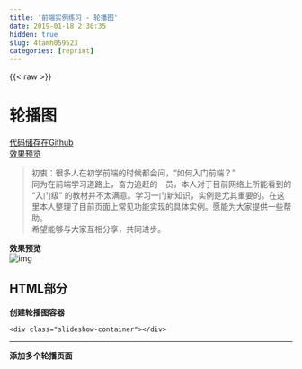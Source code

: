 ```yaml
---
title: '前端实例练习 - 轮播图' 
date: 2019-01-18 2:30:35
hidden: true
slug: 4tamh059523
categories: [reprint]
---
```


{{< raw >}}

                    
<h1 id="articleHeader0">轮播图</h1>
<p><a href="https://github.com/Garrik-Liu/webPractices/tree/master/cases/1.slideshow" rel="nofollow noreferrer" target="_blank">代码储存在Github</a><br><a href="https://htmlpreview.github.io/?https://github.com/Garrik-Liu/webPractices/blob/master/cases/1.slideshow/slideshowDemo.html" rel="nofollow noreferrer" target="_blank">效果预览</a></p>
<blockquote><p>初衷：很多人在初学前端的时候都会问，“如何入门前端？”<br>同为在前端学习道路上，奋力追赶的一员，本人对于目前网络上所能看到的 “入门级” 的教材并不太满意。学习一门新知识，实例是尤其重要的。在这里本人整理了目前页面上常见功能实现的具体实例。愿能为大家提供一些帮助。<br>希望能够与大家互相分享，共同进步。</p></blockquote>
<p><strong>效果预览</strong><br><span class="img-wrap"><img data-src="/img/remote/1460000008654722" src="https://static.alili.tech/img/remote/1460000008654722" alt="img" title="img" style="cursor: pointer;"></span></p>
<h2 id="articleHeader1">HTML部分</h2>
<p><strong>创建轮播图容器</strong></p>
<div class="widget-codetool" style="display:none;">
      <div class="widget-codetool--inner">
      <span class="selectCode code-tool" data-toggle="tooltip" data-placement="top" title="" data-original-title="全选"></span>
      <span type="button" class="copyCode code-tool" data-toggle="tooltip" data-placement="top" data-clipboard-text="<div class=&quot;slideshow-container&quot;></div>" title="" data-original-title="复制"></span>
      <span type="button" class="saveToNote code-tool" data-toggle="tooltip" data-placement="top" title="" data-original-title="放进笔记"></span>
      </div>
      </div><pre class="vbscript-html hljs"><code class="vbscript-html" style="word-break: break-word; white-space: initial;"><span class="xml"><span class="hljs-tag">&lt;<span class="hljs-name">div</span> <span class="hljs-attr">class</span>=<span class="hljs-string">"slideshow-container"</span>&gt;</span><span class="hljs-tag">&lt;/<span class="hljs-name">div</span>&gt;</span></span></code></pre>
<hr>
<p><strong>添加多个轮播页面</strong></p>
<div class="widget-codetool" style="display:none;">
      <div class="widget-codetool--inner">
      <span class="selectCode code-tool" data-toggle="tooltip" data-placement="top" title="" data-original-title="全选"></span>
      <span type="button" class="copyCode code-tool" data-toggle="tooltip" data-placement="top" data-clipboard-text="    <div class=&quot;slideshow-container&quot;> <!-- 轮播容器开始 -->
        
        <!-- 轮播页面 -->
        <div class=&quot;slide&quot;> 
            <div class=&quot;slideIndex&quot;></div> <!-- 展示页码 -->
            <img src=&quot;img1.jpg&quot;>           <!-- 轮播图片 -->
        </div>
        
        <!-- 轮播页面 -->
        <div class=&quot;slide&quot;>
            <div class=&quot;slideIndex&quot;></div> <!-- 展示页码 -->
            <img src=&quot;img2.jpg&quot;>           <!-- 轮播图片 -->
        </div>
        
        <!-- 轮播页面 -->
        <div class=&quot;slide&quot;>
            <div class=&quot;slideIndex&quot;></div> <!-- 展示页码 -->
            <img src=&quot;img3.jpg&quot;>           <!-- 轮播图片 -->
        </div>
    </div> <!-- 轮播容器结束 -->" title="" data-original-title="复制"></span>
      <span type="button" class="saveToNote code-tool" data-toggle="tooltip" data-placement="top" title="" data-original-title="放进笔记"></span>
      </div>
      </div><pre class="vbscript-html hljs"><code class="vbscript-html"><span class="xml">    <span class="hljs-tag">&lt;<span class="hljs-name">div</span> <span class="hljs-attr">class</span>=<span class="hljs-string">"slideshow-container"</span>&gt;</span> <span class="hljs-comment">&lt;!-- 轮播容器开始 --&gt;</span>
        
        <span class="hljs-comment">&lt;!-- 轮播页面 --&gt;</span>
        <span class="hljs-tag">&lt;<span class="hljs-name">div</span> <span class="hljs-attr">class</span>=<span class="hljs-string">"slide"</span>&gt;</span> 
            <span class="hljs-tag">&lt;<span class="hljs-name">div</span> <span class="hljs-attr">class</span>=<span class="hljs-string">"slideIndex"</span>&gt;</span><span class="hljs-tag">&lt;/<span class="hljs-name">div</span>&gt;</span> <span class="hljs-comment">&lt;!-- 展示页码 --&gt;</span>
            <span class="hljs-tag">&lt;<span class="hljs-name">img</span> <span class="hljs-attr">src</span>=<span class="hljs-string">"img1.jpg"</span>&gt;</span>           <span class="hljs-comment">&lt;!-- 轮播图片 --&gt;</span>
        <span class="hljs-tag">&lt;/<span class="hljs-name">div</span>&gt;</span>
        
        <span class="hljs-comment">&lt;!-- 轮播页面 --&gt;</span>
        <span class="hljs-tag">&lt;<span class="hljs-name">div</span> <span class="hljs-attr">class</span>=<span class="hljs-string">"slide"</span>&gt;</span>
            <span class="hljs-tag">&lt;<span class="hljs-name">div</span> <span class="hljs-attr">class</span>=<span class="hljs-string">"slideIndex"</span>&gt;</span><span class="hljs-tag">&lt;/<span class="hljs-name">div</span>&gt;</span> <span class="hljs-comment">&lt;!-- 展示页码 --&gt;</span>
            <span class="hljs-tag">&lt;<span class="hljs-name">img</span> <span class="hljs-attr">src</span>=<span class="hljs-string">"img2.jpg"</span>&gt;</span>           <span class="hljs-comment">&lt;!-- 轮播图片 --&gt;</span>
        <span class="hljs-tag">&lt;/<span class="hljs-name">div</span>&gt;</span>
        
        <span class="hljs-comment">&lt;!-- 轮播页面 --&gt;</span>
        <span class="hljs-tag">&lt;<span class="hljs-name">div</span> <span class="hljs-attr">class</span>=<span class="hljs-string">"slide"</span>&gt;</span>
            <span class="hljs-tag">&lt;<span class="hljs-name">div</span> <span class="hljs-attr">class</span>=<span class="hljs-string">"slideIndex"</span>&gt;</span><span class="hljs-tag">&lt;/<span class="hljs-name">div</span>&gt;</span> <span class="hljs-comment">&lt;!-- 展示页码 --&gt;</span>
            <span class="hljs-tag">&lt;<span class="hljs-name">img</span> <span class="hljs-attr">src</span>=<span class="hljs-string">"img3.jpg"</span>&gt;</span>           <span class="hljs-comment">&lt;!-- 轮播图片 --&gt;</span>
        <span class="hljs-tag">&lt;/<span class="hljs-name">div</span>&gt;</span>
    <span class="hljs-tag">&lt;/<span class="hljs-name">div</span>&gt;</span> <span class="hljs-comment">&lt;!-- 轮播容器结束 --&gt;</span></span></code></pre>
<ul>
<li><p><code>&lt;div class="slideIndex"&gt;&lt;/div&gt;</code> 未来用来显示轮播页所在页码位置</p></li>
<li><p><code>&lt;img src="img.jpg"&gt;</code> 为轮播页面加上轮播图片</p></li>
</ul>
<hr>
<p><strong>添加 [前翻] [后翻] 按钮</strong></p>
<div class="widget-codetool" style="display:none;">
      <div class="widget-codetool--inner">
      <span class="selectCode code-tool" data-toggle="tooltip" data-placement="top" title="" data-original-title="全选"></span>
      <span type="button" class="copyCode code-tool" data-toggle="tooltip" data-placement="top" data-clipboard-text="        <!-- 前翻页，后翻页按钮 -->
        <a class=&quot;prev&quot; id=&quot;slideShowPrev&quot;>&amp;#10094;</a> 
        <!-- &amp;#10094 为特殊Unicode字符 -->
        <a class=&quot;next&quot; id=&quot;slideShowNext&quot;>&amp;#10095;</a>  
        <!-- &amp;#10095 为特殊Unicode字符 -->" title="" data-original-title="复制"></span>
      <span type="button" class="saveToNote code-tool" data-toggle="tooltip" data-placement="top" title="" data-original-title="放进笔记"></span>
      </div>
      </div><pre class="vbscript-html hljs"><code class="vbscript-html"><span class="xml">        <span class="hljs-comment">&lt;!-- 前翻页，后翻页按钮 --&gt;</span>
        <span class="hljs-tag">&lt;<span class="hljs-name">a</span> <span class="hljs-attr">class</span>=<span class="hljs-string">"prev"</span> <span class="hljs-attr">id</span>=<span class="hljs-string">"slideShowPrev"</span>&gt;</span>&amp;#10094;<span class="hljs-tag">&lt;/<span class="hljs-name">a</span>&gt;</span> 
        <span class="hljs-comment">&lt;!-- &amp;#10094 为特殊Unicode字符 --&gt;</span>
        <span class="hljs-tag">&lt;<span class="hljs-name">a</span> <span class="hljs-attr">class</span>=<span class="hljs-string">"next"</span> <span class="hljs-attr">id</span>=<span class="hljs-string">"slideShowNext"</span>&gt;</span>&amp;#10095;<span class="hljs-tag">&lt;/<span class="hljs-name">a</span>&gt;</span>  
        <span class="hljs-comment">&lt;!-- &amp;#10095 为特殊Unicode字符 --&gt;</span></span></code></pre>
<p>在轮播容器里面，我们在轮播页面之后再为容器加上“前翻” 和 “后翻” 按钮。<br>通过这两个按键我们可以控制轮播页面向前翻，或者向后翻。<br>此处在<code>&lt;a&gt;</code>标签里面是 UTF-8 字符，我们可以用这些字符来表示很多特殊符号。</p>
<p>延展阅读：  <a href="https://www.w3schools.com/charsets/ref_utf_misc_symbols.asp" rel="nofollow noreferrer" target="_blank">UTF-8 符号</a></p>
<hr>
<p><strong>添加圆点坐标按钮组</strong></p>
<div class="widget-codetool" style="display:none;">
      <div class="widget-codetool--inner">
      <span class="selectCode code-tool" data-toggle="tooltip" data-placement="top" title="" data-original-title="全选"></span>
      <span type="button" class="copyCode code-tool" data-toggle="tooltip" data-placement="top" data-clipboard-text="    <!-- 圆点坐标按钮组 -->
    <div class=&quot;dotGroup&quot;>
        <span class=&quot;dot&quot;></span> 
        <span class=&quot;dot&quot;></span> 
        <span class=&quot;dot&quot;></span> 
    </div>" title="" data-original-title="复制"></span>
      <span type="button" class="saveToNote code-tool" data-toggle="tooltip" data-placement="top" title="" data-original-title="放进笔记"></span>
      </div>
      </div><pre class="vbscript-html hljs"><code class="vbscript-html"><span class="xml">    <span class="hljs-comment">&lt;!-- 圆点坐标按钮组 --&gt;</span>
    <span class="hljs-tag">&lt;<span class="hljs-name">div</span> <span class="hljs-attr">class</span>=<span class="hljs-string">"dotGroup"</span>&gt;</span>
        <span class="hljs-tag">&lt;<span class="hljs-name">span</span> <span class="hljs-attr">class</span>=<span class="hljs-string">"dot"</span>&gt;</span><span class="hljs-tag">&lt;/<span class="hljs-name">span</span>&gt;</span> 
        <span class="hljs-tag">&lt;<span class="hljs-name">span</span> <span class="hljs-attr">class</span>=<span class="hljs-string">"dot"</span>&gt;</span><span class="hljs-tag">&lt;/<span class="hljs-name">span</span>&gt;</span> 
        <span class="hljs-tag">&lt;<span class="hljs-name">span</span> <span class="hljs-attr">class</span>=<span class="hljs-string">"dot"</span>&gt;</span><span class="hljs-tag">&lt;/<span class="hljs-name">span</span>&gt;</span> 
    <span class="hljs-tag">&lt;/<span class="hljs-name">div</span>&gt;</span></span></code></pre>
<p>继续在之前的代码后面，为轮播容器加上圆点坐标按钮组（也就是轮播图最下面的小圆点点），通过这些按钮我们可以清楚的看到每张轮播图片所在图片组的位置，并且可以通过点击按钮，来快速切换到我们想要的位置。</p>
<hr>
<p>到这里我们的HTML代码就写完了，大家现在可以在浏览器里预览一下。</p>
<p>怎么样？很不像话吧。</p>
<p>接下来，就让我们开始用CSS来进一步完善它吧！</p>
<hr>
<h2 id="articleHeader2">CSS 部分</h2>
<p><strong>重置CSS</strong></p>
<div class="widget-codetool" style="display:none;">
      <div class="widget-codetool--inner">
      <span class="selectCode code-tool" data-toggle="tooltip" data-placement="top" title="" data-original-title="全选"></span>
      <span type="button" class="copyCode code-tool" data-toggle="tooltip" data-placement="top" data-clipboard-text="* {
    margin: 0;
    padding: 0;
    box-sizing: border-box;
}" title="" data-original-title="复制"></span>
      <span type="button" class="saveToNote code-tool" data-toggle="tooltip" data-placement="top" title="" data-original-title="放进笔记"></span>
      </div>
      </div><pre class="css hljs"><code class="css">* {
    <span class="hljs-attribute">margin</span>: <span class="hljs-number">0</span>;
    <span class="hljs-attribute">padding</span>: <span class="hljs-number">0</span>;
    <span class="hljs-attribute">box-sizing</span>: border-box;
}</code></pre>
<p>margin, padding 默认为0，将padding和border算入宽度</p>
<p>延展阅读：<a href="http://www.w3school.com.cn/cssref/pr_box-sizing.asp" rel="nofollow noreferrer" target="_blank">box-sizing 属性</a></p>
<hr>
<p><strong>为轮播容器设置样式</strong></p>
<div class="widget-codetool" style="display:none;">
      <div class="widget-codetool--inner">
      <span class="selectCode code-tool" data-toggle="tooltip" data-placement="top" title="" data-original-title="全选"></span>
      <span type="button" class="copyCode code-tool" data-toggle="tooltip" data-placement="top" data-clipboard-text="/* 轮播图容器 */
.slideshow-container {
  max-width: 800px;
  position: relative;       /*设置为相对定位，以让子元素相对它进行绝对定位*/
  margin: 0 auto;           /*居中*/
}" title="" data-original-title="复制"></span>
      <span type="button" class="saveToNote code-tool" data-toggle="tooltip" data-placement="top" title="" data-original-title="放进笔记"></span>
      </div>
      </div><pre class="css hljs"><code class="css"><span class="hljs-comment">/* 轮播图容器 */</span>
<span class="hljs-selector-class">.slideshow-container</span> {
  <span class="hljs-attribute">max-width</span>: <span class="hljs-number">800px</span>;
  <span class="hljs-attribute">position</span>: relative;       <span class="hljs-comment">/*设置为相对定位，以让子元素相对它进行绝对定位*/</span>
  <span class="hljs-attribute">margin</span>: <span class="hljs-number">0</span> auto;           <span class="hljs-comment">/*居中*/</span>
}</code></pre>
<hr>
<p><strong>为轮播页面设置样式</strong></p>
<div class="widget-codetool" style="display:none;">
      <div class="widget-codetool--inner">
      <span class="selectCode code-tool" data-toggle="tooltip" data-placement="top" title="" data-original-title="全选"></span>
      <span type="button" class="copyCode code-tool" data-toggle="tooltip" data-placement="top" data-clipboard-text=".slide {
  display: none;     /*默认为不显示*/
}

.slide img {
    width: 100%;     /*宽度最大不超过父元素（轮播容器）*/
}

.slideIndex {        /*设置页标样式*/
  color: #f2f2f2;
  font-size: 12px;
  padding: 8px 12px;
  position: absolute;
  top: 0;
}" title="" data-original-title="复制"></span>
      <span type="button" class="saveToNote code-tool" data-toggle="tooltip" data-placement="top" title="" data-original-title="放进笔记"></span>
      </div>
      </div><pre class="hljs css"><code><span class="hljs-selector-class">.slide</span> {
  <span class="hljs-attribute">display</span>: none;     <span class="hljs-comment">/*默认为不显示*/</span>
}

<span class="hljs-selector-class">.slide</span> <span class="hljs-selector-tag">img</span> {
    <span class="hljs-attribute">width</span>: <span class="hljs-number">100%</span>;     <span class="hljs-comment">/*宽度最大不超过父元素（轮播容器）*/</span>
}

<span class="hljs-selector-class">.slideIndex</span> {        <span class="hljs-comment">/*设置页标样式*/</span>
  <span class="hljs-attribute">color</span>: <span class="hljs-number">#f2f2f2</span>;
  <span class="hljs-attribute">font-size</span>: <span class="hljs-number">12px</span>;
  <span class="hljs-attribute">padding</span>: <span class="hljs-number">8px</span> <span class="hljs-number">12px</span>;
  <span class="hljs-attribute">position</span>: absolute;
  <span class="hljs-attribute">top</span>: <span class="hljs-number">0</span>;
}</code></pre>
<hr>
<p><strong>为"前翻"，"后翻" 按钮设置样式</strong></p>
<div class="widget-codetool" style="display:none;">
      <div class="widget-codetool--inner">
      <span class="selectCode code-tool" data-toggle="tooltip" data-placement="top" title="" data-original-title="全选"></span>
      <span type="button" class="copyCode code-tool" data-toggle="tooltip" data-placement="top" data-clipboard-text="/* 前进 &amp; 后退 */
.prev, .next {
  cursor: pointer;
  position: absolute;    /*在轮播容器内绝对定位*/
  top: 50%;              /*在垂直方向调到中间*/
  margin-top: -22px;
  padding: 16px;
  color: white;
  font-weight: bold;
  font-size: 18px;
  transition: 0.6s ease; /*加入动画特效*/
}

.prev {
    left: 0;   
    border-radius: 0 3px 3px 0;
}


.next {
    right: 0;
    border-radius: 3px 0 0 3px;
}

/*当鼠标Hover时，背景色改变，提升用户体验*/
.prev:hover, .next:hover {
  background-color: rgba(0,0,0,0.8);
}" title="" data-original-title="复制"></span>
      <span type="button" class="saveToNote code-tool" data-toggle="tooltip" data-placement="top" title="" data-original-title="放进笔记"></span>
      </div>
      </div><pre class="css hljs"><code class="css"><span class="hljs-comment">/* 前进 &amp; 后退 */</span>
<span class="hljs-selector-class">.prev</span>, <span class="hljs-selector-class">.next</span> {
  <span class="hljs-attribute">cursor</span>: pointer;
  <span class="hljs-attribute">position</span>: absolute;    <span class="hljs-comment">/*在轮播容器内绝对定位*/</span>
  <span class="hljs-attribute">top</span>: <span class="hljs-number">50%</span>;              <span class="hljs-comment">/*在垂直方向调到中间*/</span>
  <span class="hljs-attribute">margin-top</span>: -<span class="hljs-number">22px</span>;
  <span class="hljs-attribute">padding</span>: <span class="hljs-number">16px</span>;
  <span class="hljs-attribute">color</span>: white;
  <span class="hljs-attribute">font-weight</span>: bold;
  <span class="hljs-attribute">font-size</span>: <span class="hljs-number">18px</span>;
  <span class="hljs-attribute">transition</span>: <span class="hljs-number">0.6s</span> ease; <span class="hljs-comment">/*加入动画特效*/</span>
}

<span class="hljs-selector-class">.prev</span> {
    <span class="hljs-attribute">left</span>: <span class="hljs-number">0</span>;   
    <span class="hljs-attribute">border-radius</span>: <span class="hljs-number">0</span> <span class="hljs-number">3px</span> <span class="hljs-number">3px</span> <span class="hljs-number">0</span>;
}


<span class="hljs-selector-class">.next</span> {
    <span class="hljs-attribute">right</span>: <span class="hljs-number">0</span>;
    <span class="hljs-attribute">border-radius</span>: <span class="hljs-number">3px</span> <span class="hljs-number">0</span> <span class="hljs-number">0</span> <span class="hljs-number">3px</span>;
}

<span class="hljs-comment">/*当鼠标Hover时，背景色改变，提升用户体验*/</span>
<span class="hljs-selector-class">.prev</span><span class="hljs-selector-pseudo">:hover</span>, <span class="hljs-selector-class">.next</span><span class="hljs-selector-pseudo">:hover</span> {
  <span class="hljs-attribute">background-color</span>: <span class="hljs-built_in">rgba</span>(0,0,0,0.8);
}</code></pre>
<hr>
<p><strong>为按钮组添加样式</strong></p>
<div class="widget-codetool" style="display:none;">
      <div class="widget-codetool--inner">
      <span class="selectCode code-tool" data-toggle="tooltip" data-placement="top" title="" data-original-title="全选"></span>
      <span type="button" class="copyCode code-tool" data-toggle="tooltip" data-placement="top" data-clipboard-text=".dotGroup {
    text-align: center;      /*使按钮组居中*/
    position: relative;      /*使其脱离文档流，不会被图片挡住*/
    margin-top: -30px;       /*向上移，使其出现在在图片底端位置*/
}

.dot {                   
  cursor:pointer;
  height: 13px;
  width: 13px;
  margin: 0 2px;
  background-color: #bbb;
  border-radius: 50%;
  display: inline-block;
  transition: background-color 0.6s ease;
}

.active, .dot:hover { 
  background-color: #717171;
}" title="" data-original-title="复制"></span>
      <span type="button" class="saveToNote code-tool" data-toggle="tooltip" data-placement="top" title="" data-original-title="放进笔记"></span>
      </div>
      </div><pre class="hljs css"><code><span class="hljs-selector-class">.dotGroup</span> {
    <span class="hljs-attribute">text-align</span>: center;      <span class="hljs-comment">/*使按钮组居中*/</span>
    <span class="hljs-attribute">position</span>: relative;      <span class="hljs-comment">/*使其脱离文档流，不会被图片挡住*/</span>
    <span class="hljs-attribute">margin-top</span>: -<span class="hljs-number">30px</span>;       <span class="hljs-comment">/*向上移，使其出现在在图片底端位置*/</span>
}

<span class="hljs-selector-class">.dot</span> {                   
  <span class="hljs-attribute">cursor</span>:pointer;
  <span class="hljs-attribute">height</span>: <span class="hljs-number">13px</span>;
  <span class="hljs-attribute">width</span>: <span class="hljs-number">13px</span>;
  <span class="hljs-attribute">margin</span>: <span class="hljs-number">0</span> <span class="hljs-number">2px</span>;
  <span class="hljs-attribute">background-color</span>: <span class="hljs-number">#bbb</span>;
  <span class="hljs-attribute">border-radius</span>: <span class="hljs-number">50%</span>;
  <span class="hljs-attribute">display</span>: inline-block;
  <span class="hljs-attribute">transition</span>: background-color <span class="hljs-number">0.6s</span> ease;
}

<span class="hljs-selector-class">.active</span>, <span class="hljs-selector-class">.dot</span><span class="hljs-selector-pseudo">:hover</span> { 
  <span class="hljs-attribute">background-color</span>: <span class="hljs-number">#717171</span>;
}</code></pre>
<hr>
<p>现在在浏览器里打开再看一下。</p>
<p>是不是什么也看不到？</p>
<p>没关系，我们马上就要见证奇迹啦，接下来让我完成最后的部分吧！</p>
<hr>
<h2 id="articleHeader3">Javascript 部分</h2>
<p><strong>离开全局</strong></p>
<div class="widget-codetool" style="display:none;">
      <div class="widget-codetool--inner">
      <span class="selectCode code-tool" data-toggle="tooltip" data-placement="top" title="" data-original-title="全选"></span>
      <span type="button" class="copyCode code-tool" data-toggle="tooltip" data-placement="top" data-clipboard-text="(function() {
    
})();" title="" data-original-title="复制"></span>
      <span type="button" class="saveToNote code-tool" data-toggle="tooltip" data-placement="top" title="" data-original-title="放进笔记"></span>
      </div>
      </div><pre class="hljs clojure"><code>(<span class="hljs-name">function</span>() {
    
})()<span class="hljs-comment">;</span></code></pre>
<p>把JS代码放到一个单独的自调用匿名函数中。</p>
<p>扩展阅读：[深入理解(function() {<br>})();](<a href="http://www.jb51.net/article/50967.htm)" rel="nofollow noreferrer" target="_blank">http://www.jb51.net/article/5...</a></p>
<hr>
<p><strong>创建轮播对象</strong></p>
<div class="widget-codetool" style="display:none;">
      <div class="widget-codetool--inner">
      <span class="selectCode code-tool" data-toggle="tooltip" data-placement="top" title="" data-original-title="全选"></span>
      <span type="button" class="copyCode code-tool" data-toggle="tooltip" data-placement="top" data-clipboard-text="    var slideshow = {};       /*创建轮播对象*/
        
    slideshow.slides = document.getElementsByClassName(&quot;slide&quot;);   /*操作DOM获得轮播页面组*/
    slideshow.dots = document.getElementsByClassName(&quot;dot&quot;);       /*操作DOM获得圆点按钮组*/
    slideshow.prevBtn = document.getElementById(&quot;slideShowPrev&quot;);  /*操作DOM获得前翻页按钮*/
    slideshow.nextBtn = document.getElementById(&quot;slideShowNext&quot;);  /*操作DOM获得后翻页按钮*/" title="" data-original-title="复制"></span>
      <span type="button" class="saveToNote code-tool" data-toggle="tooltip" data-placement="top" title="" data-original-title="放进笔记"></span>
      </div>
      </div><pre class="hljs dart"><code>    <span class="hljs-keyword">var</span> slideshow = {};       <span class="hljs-comment">/*创建轮播对象*/</span>
        
    slideshow.slides = <span class="hljs-built_in">document</span>.getElementsByClassName(<span class="hljs-string">"slide"</span>);   <span class="hljs-comment">/*操作DOM获得轮播页面组*/</span>
    slideshow.dots = <span class="hljs-built_in">document</span>.getElementsByClassName(<span class="hljs-string">"dot"</span>);       <span class="hljs-comment">/*操作DOM获得圆点按钮组*/</span>
    slideshow.prevBtn = <span class="hljs-built_in">document</span>.getElementById(<span class="hljs-string">"slideShowPrev"</span>);  <span class="hljs-comment">/*操作DOM获得前翻页按钮*/</span>
    slideshow.nextBtn = <span class="hljs-built_in">document</span>.getElementById(<span class="hljs-string">"slideShowNext"</span>);  <span class="hljs-comment">/*操作DOM获得后翻页按钮*/</span></code></pre>
<hr>
<p><strong>显示目标页面</strong></p>
<div class="widget-codetool" style="display:none;">
      <div class="widget-codetool--inner">
      <span class="selectCode code-tool" data-toggle="tooltip" data-placement="top" title="" data-original-title="全选"></span>
      <span type="button" class="copyCode code-tool" data-toggle="tooltip" data-placement="top" data-clipboard-text="    /*显示指定轮播页面*/
    slideshow.showSlide = function(num) {  /*num 目标页面在页面组中的位置*/
        var index,
            slides = this.slides,         
            dots = this.dots,
            slidesLength = slides.length,
            dotsLength = dots.length;
        
        /*num值在范围内轮环，以此来实现轮播*/
        if(num > slidesLength) {     /*当超过最大值，num返回第一个*/
            num = 1;
        } else if(num < 1) {
            num = slidesLength;      /*当超出最小值，num提升至第一个*/
        }
        
        /*关闭全部轮播页面显示*/
        for(index = 0; index < slidesLength; index++) {  
            slides[index].style.display = &quot;none&quot;;
        }
        
        /*清除所有圆点按钮的 &quot;.active&quot; */ 
        for(index = 0; index < dotsLength; index++) {
            dots[index].classList.remove(&quot;active&quot;);
        }
        
        /*使目标页面显示，相对应圆点按钮添加 &quot;.active&quot; */
        /*因为数组从0开始，所以此处 num-1 代表相对应的index*/
        slides[num - 1].style.display = &quot;block&quot;; 
        dots[num - 1].classList.add(&quot;active&quot;);
    }
" title="" data-original-title="复制"></span>
      <span type="button" class="saveToNote code-tool" data-toggle="tooltip" data-placement="top" title="" data-original-title="放进笔记"></span>
      </div>
      </div><pre class="hljs maxima"><code>    <span class="hljs-comment">/*显示指定轮播页面*/</span>
    slideshow.showSlide = function(<span class="hljs-built_in">num</span>) {  <span class="hljs-comment">/*num 目标页面在页面组中的位置*/</span>
        <span class="hljs-built_in">var</span> index,
            slides = this.slides,         
            dots = this.dots,
            slidesLength = slides.<span class="hljs-built_in">length</span>,
            dotsLength = dots.<span class="hljs-built_in">length</span>;
        
        <span class="hljs-comment">/*num值在范围内轮环，以此来实现轮播*/</span>
        <span class="hljs-keyword">if</span>(<span class="hljs-built_in">num</span> &gt; slidesLength) {     <span class="hljs-comment">/*当超过最大值，num返回第一个*/</span>
            <span class="hljs-built_in">num</span> = <span class="hljs-number">1</span>;
        } <span class="hljs-keyword">else</span> <span class="hljs-keyword">if</span>(<span class="hljs-built_in">num</span> &lt; <span class="hljs-number">1</span>) {
            <span class="hljs-built_in">num</span> = slidesLength;      <span class="hljs-comment">/*当超出最小值，num提升至第一个*/</span>
        }
        
        <span class="hljs-comment">/*关闭全部轮播页面显示*/</span>
        <span class="hljs-keyword">for</span>(index = <span class="hljs-number">0</span>; index &lt; slidesLength; index++) {  
            slides[index].<span class="hljs-built_in">style</span>.<span class="hljs-built_in">display</span> = <span class="hljs-string">"none"</span>;
        }
        
        <span class="hljs-comment">/*清除所有圆点按钮的 ".active" */</span> 
        <span class="hljs-keyword">for</span>(index = <span class="hljs-number">0</span>; index &lt; dotsLength; index++) {
            dots[index].classList.<span class="hljs-built_in">remove</span>(<span class="hljs-string">"active"</span>);
        }
        
        <span class="hljs-comment">/*使目标页面显示，相对应圆点按钮添加 ".active" */</span>
        <span class="hljs-comment">/*因为数组从0开始，所以此处 num-1 代表相对应的index*/</span>
        slides[<span class="hljs-built_in">num</span> - <span class="hljs-number">1</span>].<span class="hljs-built_in">style</span>.<span class="hljs-built_in">display</span> = <span class="hljs-string">"block"</span>; 
        dots[<span class="hljs-built_in">num</span> - <span class="hljs-number">1</span>].classList.add(<span class="hljs-string">"active"</span>);
    }
</code></pre>
<hr>
<p><strong>为前翻，后翻按钮添加功能</strong></p>
<div class="widget-codetool" style="display:none;">
      <div class="widget-codetool--inner">
      <span class="selectCode code-tool" data-toggle="tooltip" data-placement="top" title="" data-original-title="全选"></span>
      <span type="button" class="copyCode code-tool" data-toggle="tooltip" data-placement="top" data-clipboard-text="    /*通过前翻，后翻按钮切换页面  
    (num = 1:前翻)(num = -1:后翻)*/
    slideshow.changeSlide = function(num) {
        var index,
            currentSlideIndex,
            slides = this.slides,
            slidesLength = slides.length;

        for(index = 0; index < slides.length; index++) {
            if(slides[index].style.display == &quot;block&quot;) {  /*检测到正在显示的页面的index*/
                currentSlideIndex = index + 1;            /*因为下标从0开始，所有此处 + 1*/
                 break;                                   /*此时 currentSlideIndex 为函数调用时，轮播图正在显示的页面的index*/
            }
        }
        
        this.showSlide(currentSlideIndex += num);         /*与num值相加，作为参数调用 showSlide()*/
    }" title="" data-original-title="复制"></span>
      <span type="button" class="saveToNote code-tool" data-toggle="tooltip" data-placement="top" title="" data-original-title="放进笔记"></span>
      </div>
      </div><pre class="hljs n1ql"><code>    <span class="hljs-comment">/*通过前翻，后翻按钮切换页面  
    (num = 1:前翻)(num = -1:后翻)*/</span>
    slideshow.changeSlide = function(num) {
        var <span class="hljs-keyword">index</span>,
            currentSlideIndex,
            slides = this.slides,
            slidesLength = slides.<span class="hljs-built_in">length</span>;

        for(<span class="hljs-keyword">index</span> = <span class="hljs-number">0</span>; <span class="hljs-keyword">index</span> &lt; slides.<span class="hljs-built_in">length</span>; <span class="hljs-keyword">index</span>++) {
            <span class="hljs-keyword">if</span>(slides[<span class="hljs-keyword">index</span>].style.display == <span class="hljs-string">"block"</span>) {  <span class="hljs-comment">/*检测到正在显示的页面的index*/</span>
                currentSlideIndex = <span class="hljs-keyword">index</span> + <span class="hljs-number">1</span>;            <span class="hljs-comment">/*因为下标从0开始，所有此处 + 1*/</span>
                 break;                                   <span class="hljs-comment">/*此时 currentSlideIndex 为函数调用时，轮播图正在显示的页面的index*/</span>
            }
        }
        
        this.showSlide(currentSlideIndex += num);         <span class="hljs-comment">/*与num值相加，作为参数调用 showSlide()*/</span>
    }</code></pre>
<hr>
<p><strong>自动轮播</strong></p>
<div class="widget-codetool" style="display:none;">
      <div class="widget-codetool--inner">
      <span class="selectCode code-tool" data-toggle="tooltip" data-placement="top" title="" data-original-title="全选"></span>
      <span type="button" class="copyCode code-tool" data-toggle="tooltip" data-placement="top" data-clipboard-text="    /*自动轮播功能*/
    slideshow.automaticShow = function() {
        var index,
            currentSlideIndex,
            slides = this.slides,
            slidesLength = slides.length,
            that = this;
        
        /*循环执行代码，每隔三秒切换至下一张页面*/
        var autoLoop = setInterval(function() {              
            for(index = 0; index < slidesLength; index++) {
                if(slides[index].style.display == &quot;block&quot;) { /*获得正在显示的页面的index*/
                    currentSlideIndex = index + 1;
                    break;
                }
            }
            that.showSlide(currentSlideIndex + 1);
        }, 3000);
    }" title="" data-original-title="复制"></span>
      <span type="button" class="saveToNote code-tool" data-toggle="tooltip" data-placement="top" title="" data-original-title="放进笔记"></span>
      </div>
      </div><pre class="hljs actionscript"><code>    <span class="hljs-comment">/*自动轮播功能*/</span>
    slideshow.automaticShow = <span class="hljs-function"><span class="hljs-keyword">function</span><span class="hljs-params">()</span> </span>{
        <span class="hljs-keyword">var</span> index,
            currentSlideIndex,
            slides = <span class="hljs-keyword">this</span>.slides,
            slidesLength = slides.length,
            that = <span class="hljs-keyword">this</span>;
        
        <span class="hljs-comment">/*循环执行代码，每隔三秒切换至下一张页面*/</span>
        <span class="hljs-keyword">var</span> autoLoop = setInterval(<span class="hljs-function"><span class="hljs-keyword">function</span><span class="hljs-params">()</span> </span>{              
            <span class="hljs-keyword">for</span>(index = <span class="hljs-number">0</span>; index &lt; slidesLength; index++) {
                <span class="hljs-keyword">if</span>(slides[index].style.display == <span class="hljs-string">"block"</span>) { <span class="hljs-comment">/*获得正在显示的页面的index*/</span>
                    currentSlideIndex = index + <span class="hljs-number">1</span>;
                    <span class="hljs-keyword">break</span>;
                }
            }
            that.showSlide(currentSlideIndex + <span class="hljs-number">1</span>);
        }, <span class="hljs-number">3000</span>);
    }</code></pre>
<hr>
<p><strong>添加事件监听</strong></p>
<div class="widget-codetool" style="display:none;">
      <div class="widget-codetool--inner">
      <span class="selectCode code-tool" data-toggle="tooltip" data-placement="top" title="" data-original-title="全选"></span>
      <span type="button" class="copyCode code-tool" data-toggle="tooltip" data-placement="top" data-clipboard-text="    /*添加事件监听*/
    slideshow.addHandler = function() {
        var index,
            prevBtn = this.prevBtn,
            nextBtn = this.nextBtn,
            dots = this.dots,
            dotsLength = dots.length,
            that = this;      /*此处that为slideshow对象*/

        prevBtn.addEventListener('click', function() {
            that.changeSlide(-1); /*作用域改变，this不再指slideshow对象*/
        }, false);
    
        nextBtn.addEventListener('click', function() {
            that.changeSlide(1);
        }, false);
        
        /*点击圆点按钮，切换至对应页面*/
        for(index = 0; index < dotsLength; index++) {
            (function(index) {  /*闭包*/
                dots[index].addEventListener('click', function() {
                    that.showSlide(index + 1); /*index从0开始，所以 + 1*/
                }, false);
            })(index);  
        }
    }" title="" data-original-title="复制"></span>
      <span type="button" class="saveToNote code-tool" data-toggle="tooltip" data-placement="top" title="" data-original-title="放进笔记"></span>
      </div>
      </div><pre class="hljs actionscript"><code>    <span class="hljs-comment">/*添加事件监听*/</span>
    slideshow.addHandler = <span class="hljs-function"><span class="hljs-keyword">function</span><span class="hljs-params">()</span> </span>{
        <span class="hljs-keyword">var</span> index,
            prevBtn = <span class="hljs-keyword">this</span>.prevBtn,
            nextBtn = <span class="hljs-keyword">this</span>.nextBtn,
            dots = <span class="hljs-keyword">this</span>.dots,
            dotsLength = dots.length,
            that = <span class="hljs-keyword">this</span>;      <span class="hljs-comment">/*此处that为slideshow对象*/</span>

        prevBtn.addEventListener(<span class="hljs-string">'click'</span>, <span class="hljs-function"><span class="hljs-keyword">function</span><span class="hljs-params">()</span> </span>{
            that.changeSlide(<span class="hljs-number">-1</span>); <span class="hljs-comment">/*作用域改变，this不再指slideshow对象*/</span>
        }, <span class="hljs-literal">false</span>);
    
        nextBtn.addEventListener(<span class="hljs-string">'click'</span>, <span class="hljs-function"><span class="hljs-keyword">function</span><span class="hljs-params">()</span> </span>{
            that.changeSlide(<span class="hljs-number">1</span>);
        }, <span class="hljs-literal">false</span>);
        
        <span class="hljs-comment">/*点击圆点按钮，切换至对应页面*/</span>
        <span class="hljs-keyword">for</span>(index = <span class="hljs-number">0</span>; index &lt; dotsLength; index++) {
            (<span class="hljs-function"><span class="hljs-keyword">function</span><span class="hljs-params">(index)</span> </span>{  <span class="hljs-comment">/*闭包*/</span>
                dots[index].addEventListener(<span class="hljs-string">'click'</span>, <span class="hljs-function"><span class="hljs-keyword">function</span><span class="hljs-params">()</span> </span>{
                    that.showSlide(index + <span class="hljs-number">1</span>); <span class="hljs-comment">/*index从0开始，所以 + 1*/</span>
                }, <span class="hljs-literal">false</span>);
            })(index);  
        }
    }</code></pre>
<p>扩展阅读: <a href="http://www.jb51.net/article/87084.htm" rel="nofollow noreferrer" target="_blank">浅谈JavaScript for循环 闭包</a></p>
<hr>
<p><strong>初始化</strong></p>
<div class="widget-codetool" style="display:none;">
      <div class="widget-codetool--inner">
      <span class="selectCode code-tool" data-toggle="tooltip" data-placement="top" title="" data-original-title="全选"></span>
      <span type="button" class="copyCode code-tool" data-toggle="tooltip" data-placement="top" data-clipboard-text="    /*初始化*/
    slideshow.init = function() {
        this.showSlide(1);    /*初始默认页面*/
        this.automaticShow();
        this.addHandler();
    }" title="" data-original-title="复制"></span>
      <span type="button" class="saveToNote code-tool" data-toggle="tooltip" data-placement="top" title="" data-original-title="放进笔记"></span>
      </div>
      </div><pre class="hljs actionscript"><code>    <span class="hljs-comment">/*初始化*/</span>
    slideshow.init = <span class="hljs-function"><span class="hljs-keyword">function</span><span class="hljs-params">()</span> </span>{
        <span class="hljs-keyword">this</span>.showSlide(<span class="hljs-number">1</span>);    <span class="hljs-comment">/*初始默认页面*/</span>
        <span class="hljs-keyword">this</span>.automaticShow();
        <span class="hljs-keyword">this</span>.addHandler();
    }</code></pre>
<hr>
<p><strong>调用</strong></p>
<div class="widget-codetool" style="display:none;">
      <div class="widget-codetool--inner">
      <span class="selectCode code-tool" data-toggle="tooltip" data-placement="top" title="" data-original-title="全选"></span>
      <span type="button" class="copyCode code-tool" data-toggle="tooltip" data-placement="top" data-clipboard-text="slideshow.init();" title="" data-original-title="复制"></span>
      <span type="button" class="saveToNote code-tool" data-toggle="tooltip" data-placement="top" title="" data-original-title="放进笔记"></span>
      </div>
      </div><pre class="hljs abnf"><code style="word-break: break-word; white-space: initial;">slideshow.init()<span class="hljs-comment">;</span></code></pre>
<hr>
<p>好啦，现在所有的代码都写完啦！</p>
<p>赶快打开浏览器，看看效果吧！</p>
<blockquote><p>在这里，只是给大家提供一种思路，参考。<br>具体的实现，每个人都可以有不同的方法。<br>请大家赶快发挥想象，把你最想实现的功能，在电脑敲出来吧！</p></blockquote>
<p><a href="https://www.w3schools.com/howto/howto_js_slideshow.asp" rel="nofollow noreferrer" target="_blank">参考自w3cschools</a></p>

                
{{< /raw >}}

# 版权声明
本文资源来源互联网，仅供学习研究使用，版权归该资源的合法拥有者所有，

本文仅用于学习、研究和交流目的。转载请注明出处、完整链接以及原作者。

原作者若认为本站侵犯了您的版权，请联系我们，我们会立即删除！

## 原文标题
前端实例练习 - 轮播图

## 原文链接
[https://segmentfault.com/a/1190000008654957](https://segmentfault.com/a/1190000008654957)

